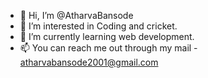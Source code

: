 - 👋 Hi, I’m @AtharvaBansode
- 👀 I’m interested in Coding and cricket.
- 🌱 I’m currently learning web development.
- 📫 You can reach me out through my mail - atharvabansode2001@gmail.com
